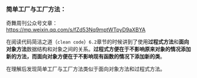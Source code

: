 ### 简单工厂与工厂方法：

奇舞周刊公众号文章：https://mp.weixin.qq.com/s/fZd53Nq9mptWTpyD9aXBYA


在阅读代码简洁之道（`clean code`）`6.2`章节的时候讲到了使用**过程式方法**和**面向对象方法**数据结构和对象之间的关系。**过程式方便在于不影响原来对象的情况添加新的方法，而面向对象方便在于不影响现有函数的情况下添加新的类**。

在理解后发现简单工厂与工厂方法类似于面向对象方法和过程式方法。
